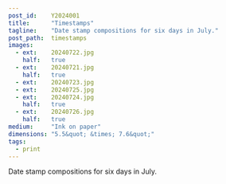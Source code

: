 ```yaml
---
post_id:    Y2024001
title:      "Timestamps"
tagline:    "Date stamp compositions for six days in July."
post_path:  timestamps
images:
  - ext:    20240722.jpg
    half:   true
  - ext:    20240721.jpg
    half:   true
  - ext:    20240723.jpg
  - ext:    20240725.jpg
  - ext:    20240724.jpg
    half:   true
  - ext:    20240726.jpg
    half:   true
medium:     "Ink on paper"
dimensions: "5.5&quot; &times; 7.6&quot;" 
tags:
  - print
---
```

Date stamp compositions for six days in July.

